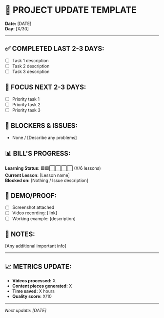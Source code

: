 # 🔄 PROJECT UPDATE TEMPLATE

**Date:** [DATE]  
**Day:** [X/30]

---

## ✅ COMPLETED LAST 2-3 DAYS:
- [ ] Task 1 description
- [ ] Task 2 description  
- [ ] Task 3 description

## 🎯 FOCUS NEXT 2-3 DAYS:
- [ ] Priority task 1
- [ ] Priority task 2
- [ ] Priority task 3

## 🔴 BLOCKERS & ISSUES:
- None / [Describe any problems]

## 📊 BILL'S PROGRESS:
**Learning Status:** 🟩🟩⬜⬜⬜⬜ (X/6 lessons)  
**Current Lesson:** [Lesson name]  
**Blocked on:** [Nothing / Issue description]

## 🎥 DEMO/PROOF:
- [ ] Screenshot attached
- [ ] Video recording: [link]
- [ ] Working example: [description]

## 📝 NOTES:
[Any additional important info]

---

## 📈 METRICS UPDATE:
- **Videos processed:** X
- **Content pieces generated:** X  
- **Time saved:** X hours
- **Quality score:** X/10

---

*Next update: [DATE]*
